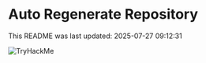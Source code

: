 # Auto Regenerate Repository

This README was last updated: 2025-07-27 09:12:31

 ![TryHackMe](https://tryhackme.com/badge/533634)